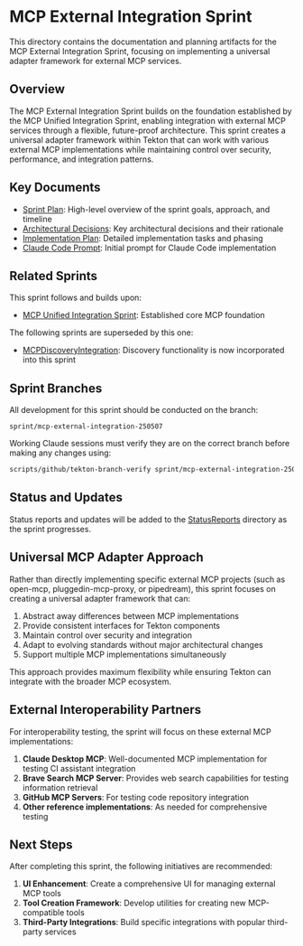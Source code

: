 # MCP External Integration Sprint

This directory contains the documentation and planning artifacts for the MCP External Integration Sprint, focusing on implementing a universal adapter framework for external MCP services.

## Overview

The MCP External Integration Sprint builds on the foundation established by the MCP Unified Integration Sprint, enabling integration with external MCP services through a flexible, future-proof architecture. This sprint creates a universal adapter framework within Tekton that can work with various external MCP implementations while maintaining control over security, performance, and integration patterns.

## Key Documents

- [Sprint Plan](./SprintPlan.md): High-level overview of the sprint goals, approach, and timeline
- [Architectural Decisions](./ArchitecturalDecisions.md): Key architectural decisions and their rationale
- [Implementation Plan](./ImplementationPlan.md): Detailed implementation tasks and phasing
- [Claude Code Prompt](./ClaudeCodePrompt.md): Initial prompt for Claude Code implementation

## Related Sprints

This sprint follows and builds upon:
- [MCP Unified Integration Sprint](../MCP_Unified_Integration_Sprint): Established core MCP foundation

The following sprints are superseded by this one:
- [MCPDiscoveryIntegration](../Superceeded/MCPDiscoveryIntegration): Discovery functionality is now incorporated into this sprint

## Sprint Branches

All development for this sprint should be conducted on the branch:

```
sprint/mcp-external-integration-250507
```

Working Claude sessions must verify they are on the correct branch before making any changes using:

```bash
scripts/github/tekton-branch-verify sprint/mcp-external-integration-250507
```

## Status and Updates

Status reports and updates will be added to the [StatusReports](./StatusReports) directory as the sprint progresses.

## Universal MCP Adapter Approach

Rather than directly implementing specific external MCP projects (such as open-mcp, pluggedin-mcp-proxy, or pipedream), this sprint focuses on creating a universal adapter framework that can:

1. Abstract away differences between MCP implementations
2. Provide consistent interfaces for Tekton components
3. Maintain control over security and integration
4. Adapt to evolving standards without major architectural changes
5. Support multiple MCP implementations simultaneously

This approach provides maximum flexibility while ensuring Tekton can integrate with the broader MCP ecosystem.

## External Interoperability Partners

For interoperability testing, the sprint will focus on these external MCP implementations:

1. **Claude Desktop MCP**: Well-documented MCP implementation for testing CI assistant integration
2. **Brave Search MCP Server**: Provides web search capabilities for testing information retrieval
3. **GitHub MCP Servers**: For testing code repository integration
4. **Other reference implementations**: As needed for comprehensive testing

## Next Steps

After completing this sprint, the following initiatives are recommended:

1. **UI Enhancement**: Create a comprehensive UI for managing external MCP tools
2. **Tool Creation Framework**: Develop utilities for creating new MCP-compatible tools
3. **Third-Party Integrations**: Build specific integrations with popular third-party services
